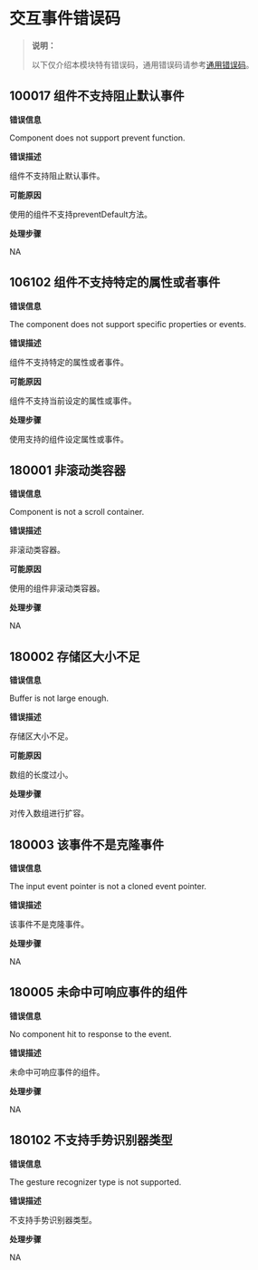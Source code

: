 # 交互事件错误码

> **说明：**
>
> 以下仅介绍本模块特有错误码，通用错误码请参考[通用错误码](../errorcode-universal.md)。

## 100017 组件不支持阻止默认事件

**错误信息**

Component does not support prevent function.

**错误描述**

组件不支持阻止默认事件。

**可能原因**

使用的组件不支持preventDefault方法。

**处理步骤**

NA

## 106102 组件不支持特定的属性或者事件

**错误信息**

The component does not support specific properties or events.

**错误描述**

组件不支持特定的属性或者事件。

**可能原因**

组件不支持当前设定的属性或事件。

**处理步骤**

使用支持的组件设定属性或事件。

## 180001 非滚动类容器

**错误信息**

Component is not a scroll container.

**错误描述**

非滚动类容器。

**可能原因**

使用的组件非滚动类容器。

**处理步骤**

NA

## 180002 存储区大小不足

**错误信息**

Buffer is not large enough.

**错误描述**

存储区大小不足。

**可能原因**

数组的长度过小。

**处理步骤**

对传入数组进行扩容。

## 180003 该事件不是克隆事件

**错误信息**

The input event pointer is not a cloned event pointer.

**错误描述**

该事件不是克隆事件。

**处理步骤**

NA

## 180005 未命中可响应事件的组件

**错误信息**

No component hit to response to the event.

**错误描述**

未命中可响应事件的组件。

**处理步骤**

NA

## 180102 不支持手势识别器类型

**错误信息**

The gesture recognizer type is not supported.

**错误描述**

不支持手势识别器类型。

**处理步骤**

NA